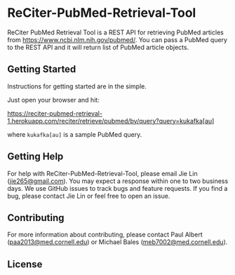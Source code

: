 # ReCiter-PubMed-Retrieval-Tool

ReCiter PubMed Retrieval Tool is a REST API for retrieving PubMed articles from https://www.ncbi.nlm.nih.gov/pubmed/. You can pass a PubMed query to the REST API and it will return list of PubMed article objects.

## Getting Started

Instructions for getting started are in the simple.

Just open your browser and hit:

https://reciter-pubmed-retrieval-1.herokuapp.com/reciter/retrieve/pubmed/by/query?query=kukafka[au] 

where `kukafka[au]` is a sample PubMed query.

<!--1. Install [jdk 8](http://www.oracle.com/technetwork/java/javase/downloads/index-jsp-138363.html) or higher.
2. Import project into Eclipse, Intellij or your favorite IDE.
3. Clone the project into your local workspace by `git clone https://github.com/wcmc-its/ReCiter-PubMed-Retrieval-Tool.git`.
-->
## Getting Help

For help with ReCiter-PubMed-Retrieval-Tool, please email Jie Lin (jie265@gmail.com). You may expect a response within one to two business days. We use GitHub issues to track bugs and feature requests. If you find a bug, please contact Jie Lin or feel free to open an issue.

## Contributing

For more information about contributing, please contact Paul Albert (paa2013@med.cornell.edu) or Michael Bales (meb7002@med.cornell.edu).

## License
